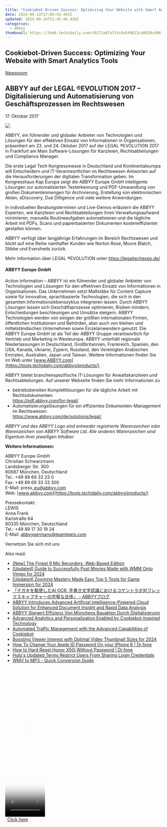 ```yaml
---
title: "Cookiebot-Driven Success: Optimizing Your Website with Smart Analytics Tools"
date: 2024-09-13T17:04:59.493Z
updated: 2024-09-14T21:45:44.426Z
categories:
  - abbyy
thumbnail: https://thmb.techidaily.com/c9271a8faf33c0a549b22ca0028cd9619d63965df7208919633e76ad2ce6d7e3.jpg
---
```


## Cookiebot-Driven Success: Optimizing Your Website with Smart Analytics Tools

[Newsroom](https://tools.techidaily.com/abbyy/products/)

## ABBYY auf der LEGAL ®EVOLUTION 2017 – Digitalisierung und Automatisierung von Geschäftsprozessen im Rechtswesen

17\. Oktober 2017

![](https://content.abbyy.com/-/media/project/abbyy/abbyy/branchtemplates/shutterstock_1272462163_1296-x-729.jpg?h=729&iar=0&w=1296)

ABBYY, ein führender und globaler Anbieter von Technologien und Lösungen für den effektiven Einsatz von Informationen in Organisationen, präsentiert am 23\. und 24\. Oktober 2017 auf der LEGAL ®EVOLUTION 2017 in Frankfurt am Main Software-Lösungen für Kanzleien, Rechtsabteilungen und Compliance Manager.

Die erste Legal Tech Kongressmesse in Deutschland und Kontinentaleuropa will Entscheidern und IT-Verantwortlichen im Rechtswesen Antworten auf die Herausforderungen der digitalen Transformation geben. Im Kongresshaus Kap Europa zeigt die ABBYY Europe GmbH intelligente Lösungen zur automatisierten Texterkennung und PDF-Umwandlung von großen Dokumentenmengen für Archivierung, Erstellung von elektronischen Akten, eDiscovery, Due Dilligence und viele weitere Anwendungen.

In individuellen Beratungsterminen und Live-Demos erläutern die ABBYY Experten, wie Kanzleien und Rechtsabteilungen ihren Verwaltungsaufwand minimieren, manuelle Routineaufgaben automatisieren und die tägliche Arbeit mit PDFs, Scans und papierbasierten Dokumenten kosteneffizienter gestalten können.

ABBYY verfügt über langjährige Erfahrungen im Bereich Rechtswesen und blickt auf eine Reihe namhafter Kunden wie Norton Rose, Moore Blatch, Stibbe und Eversheds zurück.

Mehr Information über LEGAL ®EVOLUTION unter <https://legaltechexpo.de/>

#### ABBYY Europe GmbH

Action information – ABBYY ist ein führender und globaler Anbieter von Technologien und Lösungen für den effektiven Einsatz von Informationen in Organisationen. Das Unternehmen setzt Maßstäbe für Content Capture sowie für innovative, sprachbasierte Technologien, die sich in den gesamten Informationslebenszyklus integrieren lassen. Durch ABBYY Lösungen lassen sich Geschäftsprozesse optimieren, Risiken mindern, Entscheidungen beschleunigen und Umsätze steigern. ABBYY Technologien werden von einigen der größten internationalen Firmen, öffentlichen Institutionen und Behörden, aber auch von kleinen und mittelständischen Unternehmen sowie Einzelanwendern genutzt. Die ABBYY Europe GmbH ist als Teil der ABBYY Gruppe verantwortlich für Vertrieb und Marketing in Westeuropa. ABBYY unterhält regionale Niederlassungen in Deutschland, Großbritannien, Frankreich, Spanien, den USA, Kanada, Ukraine, Zypern, Russland, den Vereinigten Arabischen Emiraten, Australien, Japan und Taiwan. Weitere Informationen finden Sie im Web unter [www.ABBYY.com](https://tools.techidaily.com/abbyy/products/).

ABBYY bietet branchenspezifische IT-Lösungen für Anwaltskanzleien und Rechtsabteilungen. Auf unserer Webseite finden Sie mehr Informationen zu

* betriebsbereiten Komplettlösungen für die tägliche Arbeit mit Rechtsdokumenten:  
<https://pdf.abbyy.com/for-legal/>
* Automatisierungslösungen für ein effizientes Dokumenten-Management im Rechtswesen:  
<https://www.abbyy.com/de/solutions/legal/>

_ABBYY und das ABBYY Logo sind entweder registrierte Warenzeichen oder Warenzeichen von ABBYY Software Ltd. Alle anderen Warenzeichen sind Eigentum ihrer jeweiligen Inhaber._ 

  
**Weitere Informationen:**

ABBYY Europe GmbH  
Christian Schwarzmann  
Landsberger Str. 300   
80687 München, Deutschland   
Tel.: +49 89 69 33 33 0  
Fax: +49 89 69 33 33 300  
E-Mail: press\_eu@abbyy.com  
Web: [www.abbyy.com](https://tools.techidaily.com/abbyy/products/)

Pressekontakt:  
LEWIS  
Anna Frank  
Karlstraße 64  
80335 München, Deutschland  
Tel.: +49 89 17 30 19 24  
E-Mail: abbyygermany@teamlewis.com

  
Vernetzen Sie sich mit uns

<ins class="adsbygoogle"
     style="display:block"
     data-ad-format="autorelaxed"
     data-ad-client="ca-pub-7571918770474297"
     data-ad-slot="1223367746"></ins>

<ins class="adsbygoogle"
     style="display:block"
     data-ad-client="ca-pub-7571918770474297"
     data-ad-slot="8358498916"
     data-ad-format="auto"
     data-full-width-responsive="true"></ins>

<span class="atpl-alsoreadstyle">Also read:</span>
<div><ul>
<li><a href="https://desktop-recording.techidaily.com/new-the-finest-9-mic-recorders-web-based-edition/"><u>[New] The Finest 9 Mic Recorders, Web-Based Edition</u></a></li>
<li><a href="https://vimeo-videos.techidaily.com/updated-guide-to-successfully-post-movies-made-with-wmm-onto-vimeo-for-2024/"><u>[Updated] Guide to Successfully Post Movies Made with WMM Onto Vimeo for 2024</u></a></li>
<li><a href="https://fox-boxes.techidaily.com/updated-zooming-mastery-made-easy-top-5-tools-for-game-immersion-for-2024/"><u>[Updated] Zooming Mastery Made Easy Top 5 Tools for Game Immersion for 2024</u></a></li>
<li><a href="https://solve-manuals.techidaily.com/ai-ocr-abbyy/"><u>「テガキを駆使したAI OCR: 手書き文字認識におけるコゲントラボ対フレックスキャプチャーの完璧な合体」 - ABBYYブログ</u></a></li>
<li><a href="https://solve-manuals.techidaily.com/abbyy-introduces-advanced-artificial-intelligence-powered-cloud-solution-for-enhanced-document-insight-and-rapid-data-analysis/"><u>ABBYY Introduces Advanced Artificial Intelligence-Powered Cloud Solution for Enhanced Document Insight and Rapid Data Analysis</u></a></li>
<li><a href="https://solve-manuals.techidaily.com/abbyy-steigert-effizienz-von-munchens-bauakten-durch-digitalisierung/"><u>ABBYY Steigert Effizienz Von Münchens Bauakten Durch Digitalisierung</u></a></li>
<li><a href="https://solve-manuals.techidaily.com/advanced-analytics-and-personalization-enabled-by-cookiebot-inspired-technology/"><u>Advanced Analytics and Personalization Enabled by Cookiebot-Inspired Technology</u></a></li>
<li><a href="https://solve-manuals.techidaily.com/automated-traffic-management-with-the-advanced-capabilities-of-cookiebot/"><u>Automated Traffic Management with the Advanced Capabilities of Cookiebot</u></a></li>
<li><a href="https://youtube-web.techidaily.com/ing-viewer-interest-with-optimal-video-thumbnail-sizes-for-2024/"><u>Boosting Viewer Interest with Optimal Video Thumbnail Sizes for 2024</u></a></li>
<li><a href="https://iphone-unlock.techidaily.com/how-to-change-your-apple-id-password-on-your-iphone-6-drfone-by-drfone-ios/"><u>How To Change Your Apple ID Password On your iPhone 6 | Dr.fone</u></a></li>
<li><a href="https://techidaily.com/how-to-hard-reset-honor-x50i-without-password-drfone-by-drfone-reset-android-reset-android/"><u>How to Hard Reset Honor X50i Without Password | Dr.fone</u></a></li>
<li><a href="https://media-tips.techidaily.com/hulus-updated-terms-restrict-users-from-sharing-login-credentials/"><u>Hulu's Updated Terms Restrict Users From Sharing Login Credentials</u></a></li>
<li><a href="https://win11.techidaily.com/wmv-to-mp3-quick-conversion-guide/"><u>WMV to MP3 - Quick Conversion Guide</u></a></li>
</ul></div>

<!-- affiliate ads begin -->
<span id="1975503">
					<video width="128" height="480" style="cursor:pointer"
           poster="//a.impactradius-go.com/display-clicktoplayimage/1975503.png"
           onclick="if(!this.playClicked){this.play();this.setAttribute('controls',true);this.playClicked=true;}">
	   <source src="//a.impactradius-go.com/display-ad/22993-1975503">
	   <img src="//a.impactradius-go.com/display-clicktoplayimage/1975503.png" style="border: none; height: 100%; width: 100%; object-fit: contain">
	</video>
	<div style="width:80px;text-align:center"><a href="javascript:window.open(decodeURIComponent('https%3A%2F%2Fhomestyler.sjv.io%2Fc%2F5597632%2F1975503%2F22993'), '_blank');void(0);">Click here</a></div>
</span>
<img height="0" width="0" src="https://imp.pxf.io/i/5597632/1975503/22993" style="position:absolute;visibility:hidden;" border="0" />
<!-- affiliate ads end -->

